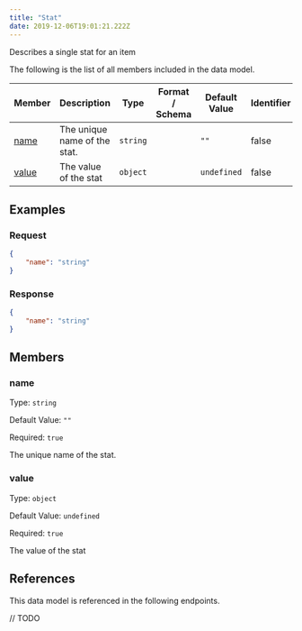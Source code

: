 ```yaml
---
title: "Stat"
date: 2019-12-06T19:01:21.222Z
---
```


Describes a single stat for an item

The following is the list of all members included in the data model.

| Member            | Description                         | Type | Format / Schema | Default Value | Identifier | Unique | Required |
| ----------------- | ----------------------------------- | ---- | ------ | ------------- | ---------- | ------ | -------- |
| [name](#name) | The unique name of the stat. | `string` |  | `""` | false | false | true |
| [value](#value) | The value of the stat | `object` |  | `undefined` | false | false | true |

## Examples
### Request

```json
{
    "name": "string"
}
```

### Response

```json
{
    "name": "string"
}
```


## Members

### name

Type: `string`

Default Value: `""`

Required: `true`

The unique name of the stat.

### value

Type: `object`

Default Value: `undefined`

Required: `true`

The value of the stat

## References

This data model is referenced in the following endpoints.

// TODO